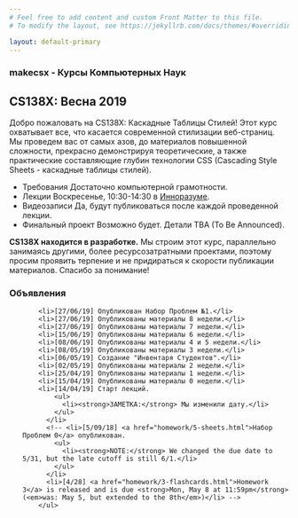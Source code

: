 ```yaml
---
# Feel free to add content and custom Front Matter to this file.
# To modify the layout, see https://jekyllrb.com/docs/themes/#overriding-theme-defaults

layout: default-primary
---
```

<section class="info">
  <h3 class="topic topic--main">makecsx - Курсы Компьютерных Наук</h3>
  <h2 class='info-header'>CS138X: Весна 2019</h2>
  <p>Добро пожаловать на CS138X: Каскадные Таблицы Стилей!
    Этот курс охватывает все, что касается современной стилизации веб-страниц.
      Мы проведем вас от самых азов, до
    материалов повышенной сложности, прекрасно
    демонстрируя теоретические, а также практические составляющие глубин
    технологии CSS (Cascading Style Sheets -
    каскадные таблицы стилей).
  </p>

  <ul>
  <li><span class="label">Требования</span> Достаточно компьютерной грамотности.<br></li>
  <li><span class="label">Лекции</span> Воскресенье, 10:30-14:30 в <a href="https://leader-id.ru/company/243811/">Инноразуме</a>.<br></li>
  <li><span class="label">Видеозаписи</span> Да, будут публиковаться после каждой проведенной лекции.<br></li>
  <li><span class="label">Финальный проект</span> Возможно будет. Детали TBA (To Be Announced).</li>
</ul>

<p><strong>CS138X находится в разработке.</strong> Мы строим этот курс, параллельно занимаясь
  другими, более ресурсозатратными проектами, поэтому просим проявить терпение и
  не придираться к скорости публикации материалов. Спасибо за понимание!</p>
  
</section>
<section class="bottom-text">
        <h3 class="topic">Объявления</h3>
        <ul>
        
        
        <li>[27/06/19] Опубликован Набор Проблем №1.</li>
        <li>[27/06/19] Опубликованы материалы 8 недели.</li>
        <li>[27/06/19] Опубликованы материалы 7 недели.</li>
        <li>[15/06/19] Опубликованы материалы 6 недели.</li>
        <li>[08/06/19] Опубликованы материалы 4 и 5 недели.</li>
        <li>[08/05/19] Опубликованы материалы 3 недели.</li>
        <li>[06/05/19] Создание "Инвентаря Студентов".</li>
        <li>[02/05/19] Опубликованы материалы 2 недели.</li>
        <li>[25/04/19] Опубликованы материалы 1 недели.</li>
        <li>[15/04/19] Опубликованы материалы 0 недели.</li>
        <li>[14/04/19] Старт лекций.
            <ul>
              <li><strong>ЗАМЕТКА:</strong> Мы изменили дату.</li>
            </ul>
          </li>
          <!-- <li>[5/09/18] <a href="homework/5-sheets.html">Набор Проблем 0</a> опубликован.
            <ul>
              <li><strong>NOTE:</strong> We changed the due date to 5/31, but the late cutoff is still 6/1.</li>
            </ul>
          </li>
          <li>[4/28] <a href="homework/3-flashcards.html">Homework 3</a> is released and is due <strong>Mon, May 8 at 11:59pm</strong> (<em>was: May 5, but extended to the 8th</em>)</li> -->
        </ul>
</section>